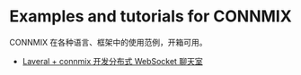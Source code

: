 # Examples and tutorials for CONNMIX

CONNMIX 在各种语言、框架中的使用范例，开箱可用。

- [Laveral + connmix 开发分布式 WebSocket 聊天室](laveral-chat)
